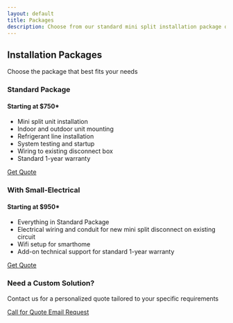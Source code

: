 ```yaml
---
layout: default
title: Packages
description: Choose from our standard mini split installation package or upgrade to include small electrical work. Professional service starting at $750*.
---
```


<!-- Page Header -->
<section class="py-5 bg-light">
    <div class="container">
        <div class="row">
            <div class="col-12 text-center">
                <h1 class="text-gradient">Installation Packages</h1>
                <p class="lead">Choose the package that best fits your needs</p>
            </div>
        </div>
    </div>
</section>

<!-- Packages Section -->
<section class="py-5">
    <div class="container">
        <div class="row justify-content-center">
            <div class="col-lg-5 col-md-6 mb-4">
                <div class="card package-card h-100">
                    <div class="card-header">
                        <h3 class="mb-0">Standard Package</h3>
                    </div>
                    <div class="card-body">
                        <h4 class="text-center text-primary mb-4">Starting at $750*</h4>
                        <ul class="list-unstyled">
                            <li class="mb-3">
                                <i class="fas fa-check text-success me-2"></i>
                                Mini split unit installation
                            </li>
                            <li class="mb-3">
                                <i class="fas fa-check text-success me-2"></i>
                                Indoor and outdoor unit mounting
                            </li>
                            <li class="mb-3">
                                <i class="fas fa-check text-success me-2"></i>
                                Refrigerant line installation
                            </li>
                            <li class="mb-3">
                                <i class="fas fa-check text-success me-2"></i>
                                System testing and startup
                            </li>
                            <li class="mb-3">
                                <i class="fas fa-check text-success me-2"></i>
                                Wiring to existing disconnect box
                            </li>
                            <li class="mb-3">
                                <i class="fas fa-check text-success me-2"></i>
                                Standard 1-year warranty
                            </li>
                        </ul>
                        <div class="text-center mt-4">
                            <a href="tel:6232589666" class="btn btn-gradient">Get Quote</a>
                        </div>
                    </div>
                </div>
            </div>
            <div class="col-lg-5 col-md-6 mb-4">
                <div class="card package-card h-100">
                    <div class="card-header">
                        <h3 class="mb-0">With Small-Electrical</h3>
                    </div>
                    <div class="card-body">
                        <h4 class="text-center text-primary mb-4">Starting at $950*</h4>
                        <ul class="list-unstyled">
                            <li class="mb-3">
                                <i class="fas fa-check text-success me-2"></i>
                                Everything in Standard Package
                            </li>
                            <li class="mb-3">
                                <i class="fas fa-check text-success me-2"></i>
                                Electrical wiring and conduit for new mini split disconnect on existing circuit      
                            </li>
                            <li class="mb-3">
                                <i class="fas fa-check text-success me-2"></i>
                                Wifi setup for smarthome
                            </li>
                            <li class="mb-3">
                                <i class="fas fa-check text-success me-2"></i>
                                Add-on technical support for standard 1-year warranty
                            </li>
                        </ul>
                        <div class="text-center mt-4">
                            <a href="tel:6232589666" class="btn btn-gradient">Get Quote</a>
                        </div>
                    </div>
                </div>
            </div>
        </div>
    </div>
</section>

<!-- Call to Action -->
<section class="py-5">
    <div class="container text-center">
        <h3>Need a Custom Solution?</h3>
        <p class="lead mb-4">Contact us for a personalized quote tailored to your specific requirements</p>
        <div class="row justify-content-center">
            <div class="col-md-6">
                <a href="tel:6232589666" class="btn btn-primary btn-lg me-3">
                    <i class="fas fa-phone"></i> Call for Quote
                </a>
                <a href="mailto:contact@rayteksolutions.com" class="btn btn-outline-primary btn-lg">
                    <i class="fas fa-envelope"></i> Email Request
                </a>
            </div>
        </div>
    </div>
</section>
